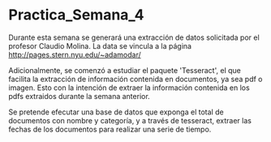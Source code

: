 # Practica_Semana_4
Durante esta semana se generará una extracción de datos solicitada por el profesor Claudio Molina.
La data se vincula a la página http://pages.stern.nyu.edu/~adamodar/

Adicionalmente, se comenzó a estudiar el paquete 'Tesseract', el que facilita la extracción de información
contenida en documentos, ya sea pdf o imagen. Esto con la intención de extraer la información contenida en los pdfs
extraidos durante la semana anterior.

Se pretende efecutar una base de datos que exponga el total de documentos con nombre y categoría,
y a través de tesseract, extraer las fechas de los documentos para realizar una serie de tiempo.


